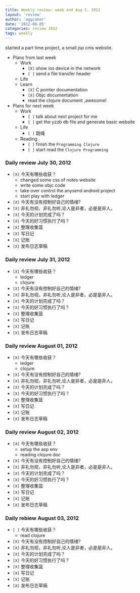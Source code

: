 ```yaml
---
title: Weekly review: week end Aug 5, 2012 
layout: 'review'
author: 'eggcaker'
date: '2012-08-05'
categories: review 2012
tags: weekly
---
```



started a part time project, a small jsp cms website.

  * Plans from last week 
    * Work 
      * `[X]` show ios device in the network 
      * `[ ]` send a file transfer header 
    * Life 
    * Learn 
      * `[X]` C pointer documentation 
      * `[X]` Objc documentation 
      * read the clojure document ,awesome! 
  * Plans for next week 
    * Work 
      * `[ ]` talk about next project for me 
      * `[ ]` get the yzzb db file and generate basic website 
    * Life 
      * `[ ]` 跳绳　 
    * Reading 
      * `[ ]` finish the `Programming Clojure`
      * `[ ]` start read the `Clojure Programming`

### Daily review July 30, 2012

  * `[X]` 今天有哪些收获？ 
    * changed some css of notes website 
    * write some objc code 
    * take over control the anysend android project 
    * start play with ledger 
  * `[X]` 今天有没有控制好自己的情绪? 
  * `[X]` 非礼勿视，非礼勿听,论人是非者，必是是非人。 
  * `[X]` 今天的计划完成了吗？ 
  * `[X]` 今天的好习惯执行了吗？ 
  * `[X]` 整理收集篮 
  * `[X]` 写日记 
  * `[X]` 记账 
  * `[X]` 发布日志草稿 

### Daily review July 31, 2012

  * `[X]` 今天有哪些收获？ 
    * ledger 
    * clojure 
  * `[X]` 今天有没有控制好自己的情绪? 
  * `[X]` 非礼勿视，非礼勿听,论人是非者，必是是非人。 
  * `[X]` 今天的计划完成了吗？ 
  * `[X]` 今天的好习惯执行了吗？ 
  * `[X]` 整理收集篮 
  * `[X]` 写日记 
  * `[X]` 记账 
  * `[X]` 发布日志草稿 

### Daily review August 01, 2012

  * `[X]` 今天有哪些收获？ 
    * ledger 
    * clojure 
  * `[X]` 今天有没有控制好自己的情绪? 
  * `[X]` 非礼勿视，非礼勿听,论人是非者，必是是非人。 
  * `[X]` 今天的计划完成了吗？ 
  * `[X]` 今天的好习惯执行了吗？ 
  * `[X]` 整理收集篮 
  * `[X]` 写日记 
  * `[X]` 记账 
  * `[X]` 发布日志草稿 

### Daily review August 02, 2012

  * `[X]` 今天有哪些收获？ 
    * setup the asp env 
    * reading clojure doc 
  * `[X]` 今天有没有控制好自己的情绪? 
  * `[X]` 非礼勿视，非礼勿听,论人是非者，必是是非人。 
  * `[X]` 今天的计划完成了吗？ 
  * `[X]` 今天的好习惯执行了吗？ 
  * `[X]` 整理收集篮 
  * `[X]` 写日记 
  * `[X]` 记账 
  * `[X]` 发布日志草稿 

### Daily rebiew August 03, 2012

  * `[ ]` 今天有哪些收获？ 
    * read clojure 
  * `[X]` 今天有没有控制好自己的情绪? 
  * `[X]` 非礼勿视，非礼勿听,论人是非者，必是是非人。 
  * `[X]` 今天的计划完成了吗？ 
  * `[X]` 今天的好习惯执行了吗？ 
  * `[X]` 整理收集篮 
  * `[X]` 写日记 
  * `[X]` 记账 
  * `[X]` 发布日志草稿 

